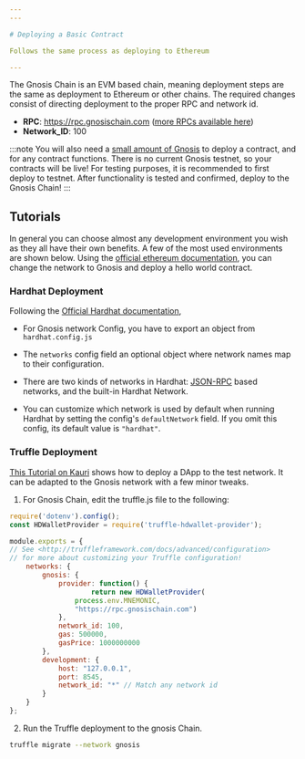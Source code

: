 ```yaml
---
---

# Deploying a Basic Contract

Follows the same process as deploying to Ethereum

---
```


The Gnosis Chain is an EVM based chain, meaning deployment steps are the same as deployment to Ethereum or other chains. The required changes consist of directing deployment to the proper RPC and network id.

- **RPC**: https://rpc.gnosischain.com ([more RPCs available here](/tools/rpc))
- **Network_ID**: 100


:::note
You will also need a [small amount of Gnosis](/tools/faucets) to deploy a contract, and for any contract functions. There is no current Gnosis testnet, so your contracts will be live! 
For testing purposes, it is recommended to first deploy to testnet. After functionality is tested and confirmed, deploy to the Gnosis Chain!
:::

## Tutorials

In general you can choose almost any development environment you wish as they all have their own benefits. A few of the most used environments are shown below. Using the [official ethereum documentation](https://ethereum.org/en/developers/tutorials/hello-world-smart-contract/), you can change the network to Gnosis and deploy a hello world contract.

### Hardhat Deployment

Following the [Official Hardhat documentation](https://hardhat.org/hardhat-runner/docs/guides/project-setup),

- For Gnosis network Config, you have to export an object from ```hardhat.config.js```

- The ```networks``` config field an optional object where network names map to their configuration.

- There are two kinds of networks in Hardhat: [JSON-RPC](https://eth.wiki/json-rpc/API) based networks, and the built-in Hardhat Network.

- You can customize which network is used by default when running Hardhat by setting the config's ```defaultNetwork``` field. If you omit this config, its default value is ```"hardhat"```.

### Truffle Deployment

[This Tutorial on Kauri](https://kauri.io/#collections/POA%20Tutorial%20series/poa-part-1-develop-and-deploy-a-smart-contract/) shows how to deploy a DApp to the test network. It can be adapted to the Gnosis network with a few minor tweaks.

1. For Gnosis Chain, edit the truffle.js file to the following:

```js showLineNumbers
require('dotenv').config();
const HDWalletProvider = require('truffle-hdwallet-provider');

module.exports = {
// See <http://truffleframework.com/docs/advanced/configuration>
// for more about customizing your Truffle configuration!
    networks: {
        gnosis: {
            provider: function() {
                    return new HDWalletProvider(
                process.env.MNEMONIC,
                "https://rpc.gnosischain.com")
            },
            network_id: 100,
            gas: 500000,
            gasPrice: 1000000000
        },
        development: {
            host: "127.0.0.1",
            port: 8545,
            network_id: "*" // Match any network id
        }
    }
};
```

2. Run the Truffle deployment to the gnosis Chain.

```bash
truffle migrate --network gnosis
```
